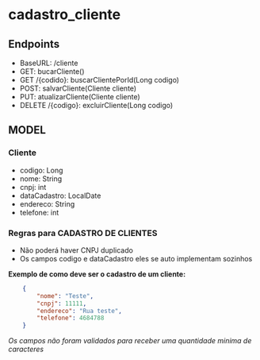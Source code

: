 # cadastro_cliente

## Endpoints
- BaseURL: /cliente
- GET: bucarCliente()
- GET /{codido}: buscarClientePorId(Long codigo)
- POST: salvarCliente(Cliente cliente)
- PUT: atualizarCliente(Cliente cliente)
- DELETE /{codigo}: excluirCliente(Long codigo)

## MODEL
### Cliente
- codigo: Long
- nome: String
- cnpj: int
- dataCadastro: LocalDate
- endereco: String
- telefone: int

### Regras para CADASTRO DE CLIENTES
- Não poderá haver CNPJ duplicado
- Os campos codigo e dataCadastro eles se auto implementam sozinhos

**__Exemplo de como deve ser o cadastro de um cliente:__**
``` JSON
    {
        "nome": "Teste",
        "cnpj": 11111,
        "endereco": "Rua teste",
        "telefone": 4684788
    }
```
_Os campos não foram validados para receber uma quantidade minima de caracteres_

